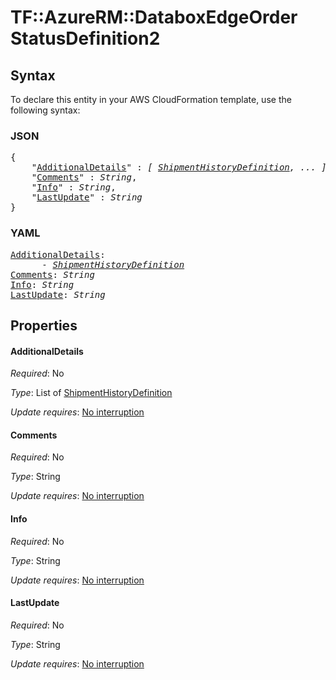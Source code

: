 # TF::AzureRM::DataboxEdgeOrder StatusDefinition2

## Syntax

To declare this entity in your AWS CloudFormation template, use the following syntax:

### JSON

<pre>
{
    "<a href="#additionaldetails" title="AdditionalDetails">AdditionalDetails</a>" : <i>[ <a href="shipmenthistorydefinition.md">ShipmentHistoryDefinition</a>, ... ]</i>,
    "<a href="#comments" title="Comments">Comments</a>" : <i>String</i>,
    "<a href="#info" title="Info">Info</a>" : <i>String</i>,
    "<a href="#lastupdate" title="LastUpdate">LastUpdate</a>" : <i>String</i>
}
</pre>

### YAML

<pre>
<a href="#additionaldetails" title="AdditionalDetails">AdditionalDetails</a>: <i>
      - <a href="shipmenthistorydefinition.md">ShipmentHistoryDefinition</a></i>
<a href="#comments" title="Comments">Comments</a>: <i>String</i>
<a href="#info" title="Info">Info</a>: <i>String</i>
<a href="#lastupdate" title="LastUpdate">LastUpdate</a>: <i>String</i>
</pre>

## Properties

#### AdditionalDetails

_Required_: No

_Type_: List of <a href="shipmenthistorydefinition.md">ShipmentHistoryDefinition</a>

_Update requires_: [No interruption](https://docs.aws.amazon.com/AWSCloudFormation/latest/UserGuide/using-cfn-updating-stacks-update-behaviors.html#update-no-interrupt)

#### Comments

_Required_: No

_Type_: String

_Update requires_: [No interruption](https://docs.aws.amazon.com/AWSCloudFormation/latest/UserGuide/using-cfn-updating-stacks-update-behaviors.html#update-no-interrupt)

#### Info

_Required_: No

_Type_: String

_Update requires_: [No interruption](https://docs.aws.amazon.com/AWSCloudFormation/latest/UserGuide/using-cfn-updating-stacks-update-behaviors.html#update-no-interrupt)

#### LastUpdate

_Required_: No

_Type_: String

_Update requires_: [No interruption](https://docs.aws.amazon.com/AWSCloudFormation/latest/UserGuide/using-cfn-updating-stacks-update-behaviors.html#update-no-interrupt)

